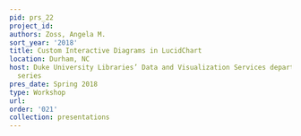 ```yaml
---
pid: prs_22
project_id: 
authors: Zoss, Angela M.
sort_year: '2018'
title: Custom Interactive Diagrams in LucidChart
location: Durham, NC
host: Duke University Libraries’ Data and Visualization Services department workshop
  series
pres_date: Spring 2018
type: Workshop
url: 
order: '021'
collection: presentations
---
```

